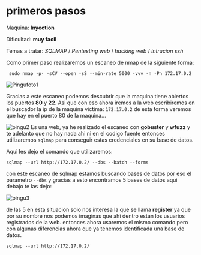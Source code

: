 # primeros pasos

Maquina: **Inyection**

Dificultad: **muy facil**

Temas a tratar: _SQLMAP_ / _Pentesting web_ / _hacking web_ / _intrucion ssh_

Como primer paso realizaremos un escaneo de nmap de la siguiente forma:

```
 sudo nmap -p- -sCV --open -sS --min-rate 5000 -vvv -n -Pn 172.17.0.2
```

![Pingufoto1](https://github.com/user-attachments/assets/2ec2a564-2225-4a6d-a814-ad3e3e1d2bbb)

Gracias a este escaneo podemos descubrir que la maquina tiene abiertos los puertos **80** y **22**.
Asi que con eso ahora iremos a la web escribiremos en el buscador la ip de la maquina victima: ```172.17.0.2```
de esta forma veremos que hay en el puerto 80 de la maquina...

![pingu2](https://github.com/user-attachments/assets/305872f5-d1a1-4185-b3e4-c5eebf7448e3)
Es una web, ya he realizado el escaneo con **gobuster** y **wfuzz** y te adelanto que no hay nada ahi ni en el codigo fuente
entonces utilizaremos ```sqlmap``` para conseguir estas credenciales en su base de datos.

Aqui les dejo el comando que utilizaremos:

```
sqlmap --url http://172.17.0.2/ --dbs --batch --forms

```

con este escaneo de sqlmap estamos buscando bases de datos por eso el parametro ```--dbs``` y gracias a esto encontramos 5 bases de datos aqui debajo te las dejo:

![pingu3](https://github.com/user-attachments/assets/481f3219-9cd1-43b1-aeca-64b881325df8)

de las 5 en esta situacion solo nos interesa la que se llama **register** ya que por su nombre nos podemos imaginas que ahi dentro estan los usuarios registrados de la web.
entonces ahora usaremos el mismo comando pero con algunas diferencias ahora que ya tenemos identificada una base de datos.

```
sqlmap --url http://172.17.0.2/ 
